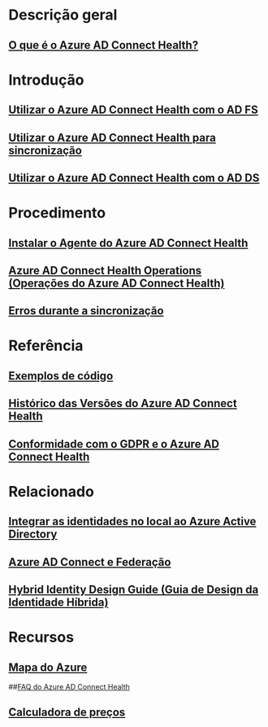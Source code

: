 # Descrição geral
## [O que é o Azure AD Connect Health?](active-directory-aadconnect-health.md)

# Introdução
## [Utilizar o Azure AD Connect Health com o AD FS](active-directory-aadconnect-health-adfs.md)
## [Utilizar o Azure AD Connect Health para sincronização](active-directory-aadconnect-health-sync.md)
## [Utilizar o Azure AD Connect Health com o AD DS](active-directory-aadconnect-health-adds.md)

# Procedimento
## [Instalar o Agente do Azure AD Connect Health](active-directory-aadconnect-health-agent-install.md)
## [Azure AD Connect Health Operations (Operações do Azure AD Connect Health)](active-directory-aadconnect-health-operations.md)
## [Erros durante a sincronização](../active-directory-aadconnect-troubleshoot-sync-errors.md)

# Referência
## [Exemplos de código](https://azure.microsoft.com/en-us/resources/samples/?service=active-directory)
## [Histórico das Versões do Azure AD Connect Health](active-directory-aadconnect-health-version-history.md)
## [Conformidade com o GDPR e o Azure AD Connect Health](active-directory-aadconnect-health-gdpr.md)

# Relacionado
## [Integrar as identidades no local ao Azure Active Directory](../active-directory-aadconnect.md)
## [Azure AD Connect e Federação](../active-directory-aadconnectfed-whatis.md)
## [Hybrid Identity Design Guide (Guia de Design da Identidade Híbrida)](../active-directory-hybrid-identity-design-considerations-overview.md)

# Recursos
## [Mapa do Azure](https://azure.microsoft.com/roadmap/?category=security-identity)
##[FAQ do Azure AD Connect Health](active-directory-aadconnect-health-faq.md)
## [Calculadora de preços](https://azure.microsoft.com/pricing/calculator/)
